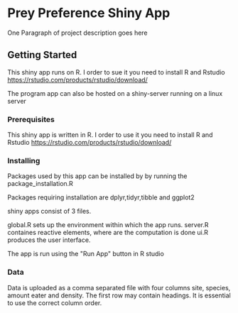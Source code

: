 # Prey Preference Shiny App

One Paragraph of project description goes here

## Getting Started

This shiny app runs on R. I order to sue it you need to install R and Rstudio
https://rstudio.com/products/rstudio/download/

The program app can also be hosted on a shiny-server running on a linux server

### Prerequisites

This shiny app is written in R. I order to use it you need to install R and Rstudio
https://rstudio.com/products/rstudio/download/

### Installing
Packages used by this app can be installed by by running the package_installation.R

Packages requiring installation are dplyr,tidyr,tibble and ggplot2

shiny apps consist of 3 files.

global.R sets up the environment within which the app runs. 
server.R containes reactive elements, where are the computation is done
ui.R produces the user interface. 

The app is run using the "Run App" button in R studio

### Data
Data is uploaded as a comma separated file with four columns site, species, amount eater and density. The first row may contain headings. It is essential to use the correct column order. 


